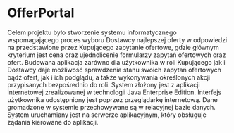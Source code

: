 # OfferPortal
Celem projektu było stworzenie systemu informatycznego wspomagającego proces wyboru Dostawcy najlepszej oferty w odpowiedzi na przedstawione przez Kupującego zapytanie ofertowe, gdzie głównym kryterium jest cena oraz ujednolicenie formularzy zapytań ofertowych oraz ofert. Budowana aplikacja zarówno dla użytkownika w roli Kupującego jak i Dostawcy daje możliwość sprawdzenia stanu swoich zapytań ofertowych bądź ofert, jak i ich podglądu, a także wykonywania określonych akcji przypisanych bezpośrednio do roli. System złożony jest z aplikacji internetowej zrealizowanej w technologii Java Enterprise Edition. Interfejs użytkownika udostępniony jest poprzez przeglądarkę internetową. Dane gromadzone w systemie przechowywane są w relacyjnej bazie danych. System uruchamiany jest na serwerze aplikacyjnym, który obsługuje żądania kierowane do aplikacji.

